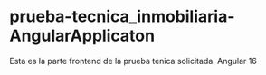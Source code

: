# prueba-tecnica_inmobiliaria-AngularApplicaton
Esta es la parte frontend de la prueba tenica solicitada. Angular 16
